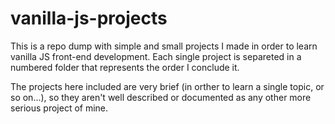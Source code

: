 # vanilla-js-projects

This is a repo dump with simple and small projects I made in order to learn vanilla JS front-end development. Each single project is separeted in a numbered folder that represents the order I conclude it.

The projects here included are very brief (in orther to learn a single topic, or so on...), so they aren't well described or documented as any other more serious project of mine.

